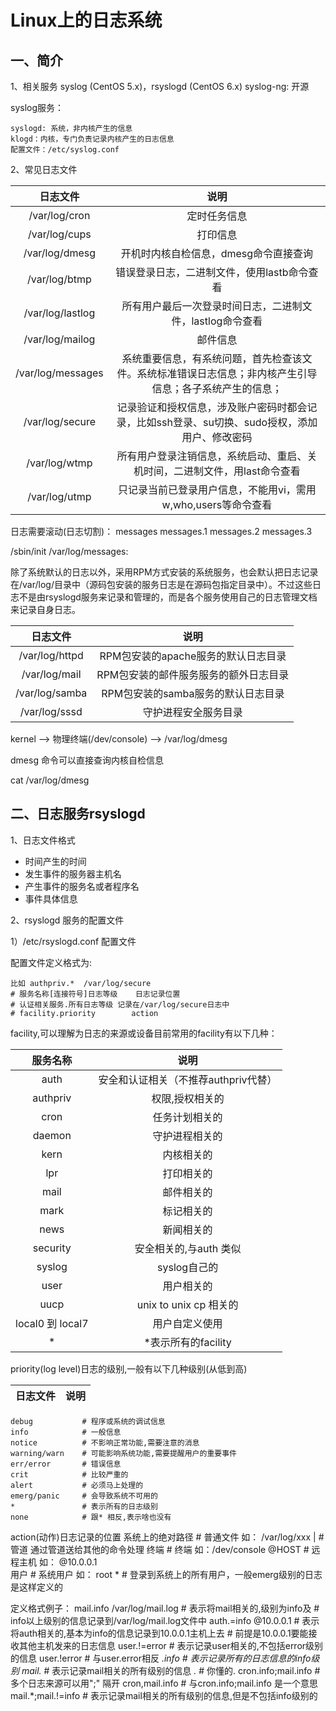 # Linux上的日志系统

## 一、简介

1、相关服务
syslog (CentOS 5.x)，rsyslogd (CentOS 6.x)
syslog-ng: 开源

syslog服务：

	syslogd: 系统，非内核产生的信息
	klogd：内核，专门负责记录内核产生的日志信息
    配置文件：/etc/syslog.conf

2、常见日志文件

日志文件|说明
:-:|:-:
/var/log/cron|定时任务信息
/var/log/cups|打印信息
/var/log/dmesg|开机时内核自检信息，dmesg命令直接查询
/var/log/btmp|错误登录日志，二进制文件，使用lastb命令查看
/var/log/lastlog|所有用户最后一次登录时间日志，二进制文件，lastlog命令查看
/var/log/mailog|邮件信息
/var/log/messages|系统重要信息，有系统问题，首先检查该文件。系统标准错误日志信息；非内核产生引导信息；各子系统产生的信息；
/var/log/secure|记录验证和授权信息，涉及账户密码时都会记录，比如ssh登录、su切换、sudo授权，添加用户、修改密码
/var/log/wtmp|所有用户登录注销信息，系统启动、重启、关机时间，二进制文件，用last命令查看
/var/log/utmp|只记录当前已登录用户信息，不能用vi，需用w,who,users等命令查看


日志需要滚动(日志切割)：
messages messages.1 messages.2 messages.3

/sbin/init 
	/var/log/messages:

除了系统默认的日志以外，采用RPM方式安装的系统服务，也会默认把日志记录在/var/log/目录中（源码包安装的服务日志是在源码包指定目录中）。不过这些日志不是由rsyslogd服务来记录和管理的，而是各个服务使用自己的日志管理文档来记录自身日志。

日志文件|说明
:-:|:-:
/var/log/httpd|RPM包安装的apache服务的默认日志目录
/var/log/mail|RPM包安装的邮件服务服务的额外日志目录
/var/log/samba|RPM包安装的samba服务的默认日志目录
/var/log/sssd|守护进程安全服务目录
 
kernel --> 物理终端(/dev/console) --> /var/log/dmesg

dmesg 命令可以直接查询内核自检信息

cat /var/log/dmesg

## 二、日志服务rsyslogd

1、日志文件格式

- 时间产生的时间
- 发生事件的服务器主机名
- 产生事件的服务名或者程序名
- 事件具体信息

2、rsyslogd 服务的配置文件

1）/etc/rsyslogd.conf 配置文件

配置文件定义格式为: 

    比如 authpriv.*  /var/log/secure
    # 服务名称[连接符号]日志等级    日志记录位置
    # 认证相关服务.所有日志等级 记录在/var/log/secure日志中
    # facility.priority        action 

 facility,可以理解为日志的来源或设备目前常用的facility有以下几种： 


服务名称|说明
:-:|:-: 
auth     |安全和认证相关（不推荐authpriv代替）
authpriv  		|	权限,授权相关的 
cron      		|	任务计划相关的 
daemon    		|	守护进程相关的 
kern      		|	内核相关的 
lpr      		|	 打印相关的 
mail     		|	 邮件相关的 
mark     		|	 标记相关的 
news     		|	 新闻相关的 
security 		|	安全相关的,与auth 类似  
syslog  		|	 syslog自己的 
user    		|	 用户相关的 
uucp    		|	 unix to unix cp 相关的 
local0 到 local7 |	 用户自定义使用 
*        		 |	 *表示所有的facility 


 priority(log level)日志的级别,一般有以下几种级别(从低到高) 

日志文件|说明
:-:|:-:
    debug           # 程序或系统的调试信息 
    info            # 一般信息
    notice          # 不影响正常功能,需要注意的消息 
    warning/warn    # 可能影响系统功能,需要提醒用户的重要事件 
    err/error       # 错误信息 
    crit            # 比较严重的 
    alert           # 必须马上处理的 
    emerg/panic     # 会导致系统不可用的 
    *               # 表示所有的日志级别 
    none            # 跟* 相反,表示啥也没有 
     
 action(动作)日志记录的位置 
    系统上的绝对路径    # 普通文件 如： /var/log/xxx 
    |                   # 管道  通过管道送给其他的命令处理 
    终端              # 终端   如：/dev/console 
    @HOST               # 远程主机 如： @10.0.0.1      
    用户              # 系统用户 如： root 
    *                   # 登录到系统上的所有用户，一般emerg级别的日志是这样定义的 

定义格式例子： 
mail.info   /var/log/mail.log # 表示将mail相关的,级别为info及 
                              # info以上级别的信息记录到/var/log/mail.log文件中 
auth.=info  @10.0.0.1         # 表示将auth相关的,基本为info的信息记录到10.0.0.1主机上去 
                              # 前提是10.0.0.1要能接收其他主机发来的日志信息 
user.!=error                  # 表示记录user相关的,不包括error级别的信息 
user.!error                   # 与user.error相反 
*.info                        # 表示记录所有的日志信息的info级别 
mail.*                        # 表示记录mail相关的所有级别的信息 
*.*                           # 你懂的. 
cron.info;mail.info           # 多个日志来源可以用";" 隔开 
cron,mail.info                # 与cron.info;mail.info 是一个意思 
mail.*;mail.!=info            # 表示记录mail相关的所有级别的信息,但是不包括info级别的 


